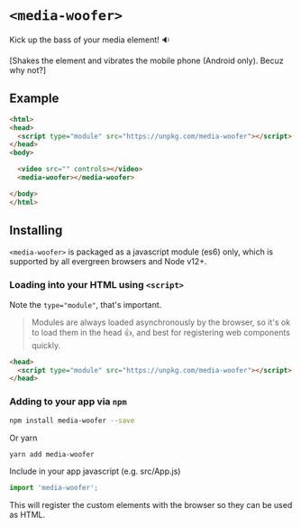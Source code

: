 # `<media-woofer>`

Kick up the bass of your media element! :sound:

[Shakes the element and vibrates the mobile phone (Android only). Becuz why not?]

## Example

```html
<html>
<head>
  <script type="module" src="https://unpkg.com/media-woofer"></script>
</head>
<body>

  <video src="" controls></video>
  <media-woofer></media-woofer>

</body>
</html>
```

## Installing

`<media-woofer>` is packaged as a javascript module (es6) only, which is supported by all evergreen browsers and Node v12+.

### Loading into your HTML using `<script>`

Note the `type="module"`, that's important.

> Modules are always loaded asynchronously by the browser, so it's ok to load them in the head :thumbsup:, and best for registering web components quickly.

```html
<head>
  <script type="module" src="https://unpkg.com/media-woofer"></script>
</head>
```

### Adding to your app via `npm`

```bash
npm install media-woofer --save
```
Or yarn
```bash
yarn add media-woofer
```

Include in your app javascript (e.g. src/App.js)
```js
import 'media-woofer';
```
This will register the custom elements with the browser so they can be used as HTML.

